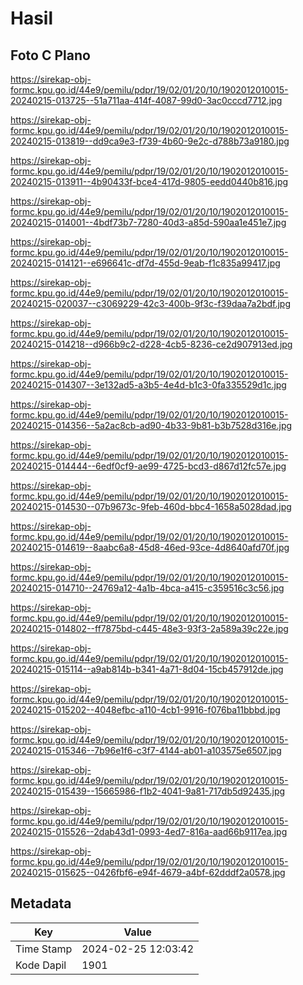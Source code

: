 # Hasil

## Foto C Plano

https://sirekap-obj-formc.kpu.go.id/44e9/pemilu/pdpr/19/02/01/20/10/1902012010015-20240215-013725--51a711aa-414f-4087-99d0-3ac0cccd7712.jpg

https://sirekap-obj-formc.kpu.go.id/44e9/pemilu/pdpr/19/02/01/20/10/1902012010015-20240215-013819--dd9ca9e3-f739-4b60-9e2c-d788b73a9180.jpg

https://sirekap-obj-formc.kpu.go.id/44e9/pemilu/pdpr/19/02/01/20/10/1902012010015-20240215-013911--4b90433f-bce4-417d-9805-eedd0440b816.jpg

https://sirekap-obj-formc.kpu.go.id/44e9/pemilu/pdpr/19/02/01/20/10/1902012010015-20240215-014001--4bdf73b7-7280-40d3-a85d-590aa1e451e7.jpg

https://sirekap-obj-formc.kpu.go.id/44e9/pemilu/pdpr/19/02/01/20/10/1902012010015-20240215-014121--e696641c-df7d-455d-9eab-f1c835a99417.jpg

https://sirekap-obj-formc.kpu.go.id/44e9/pemilu/pdpr/19/02/01/20/10/1902012010015-20240215-020037--c3069229-42c3-400b-9f3c-f39daa7a2bdf.jpg

https://sirekap-obj-formc.kpu.go.id/44e9/pemilu/pdpr/19/02/01/20/10/1902012010015-20240215-014218--d966b9c2-d228-4cb5-8236-ce2d907913ed.jpg

https://sirekap-obj-formc.kpu.go.id/44e9/pemilu/pdpr/19/02/01/20/10/1902012010015-20240215-014307--3e132ad5-a3b5-4e4d-b1c3-0fa335529d1c.jpg

https://sirekap-obj-formc.kpu.go.id/44e9/pemilu/pdpr/19/02/01/20/10/1902012010015-20240215-014356--5a2ac8cb-ad90-4b33-9b81-b3b7528d316e.jpg

https://sirekap-obj-formc.kpu.go.id/44e9/pemilu/pdpr/19/02/01/20/10/1902012010015-20240215-014444--6edf0cf9-ae99-4725-bcd3-d867d12fc57e.jpg

https://sirekap-obj-formc.kpu.go.id/44e9/pemilu/pdpr/19/02/01/20/10/1902012010015-20240215-014530--07b9673c-9feb-460d-bbc4-1658a5028dad.jpg

https://sirekap-obj-formc.kpu.go.id/44e9/pemilu/pdpr/19/02/01/20/10/1902012010015-20240215-014619--8aabc6a8-45d8-46ed-93ce-4d8640afd70f.jpg

https://sirekap-obj-formc.kpu.go.id/44e9/pemilu/pdpr/19/02/01/20/10/1902012010015-20240215-014710--24769a12-4a1b-4bca-a415-c359516c3c56.jpg

https://sirekap-obj-formc.kpu.go.id/44e9/pemilu/pdpr/19/02/01/20/10/1902012010015-20240215-014802--ff7875bd-c445-48e3-93f3-2a589a39c22e.jpg

https://sirekap-obj-formc.kpu.go.id/44e9/pemilu/pdpr/19/02/01/20/10/1902012010015-20240215-015114--a9ab814b-b341-4a71-8d04-15cb457912de.jpg

https://sirekap-obj-formc.kpu.go.id/44e9/pemilu/pdpr/19/02/01/20/10/1902012010015-20240215-015202--4048efbc-a110-4cb1-9916-f076ba11bbbd.jpg

https://sirekap-obj-formc.kpu.go.id/44e9/pemilu/pdpr/19/02/01/20/10/1902012010015-20240215-015346--7b96e1f6-c3f7-4144-ab01-a103575e6507.jpg

https://sirekap-obj-formc.kpu.go.id/44e9/pemilu/pdpr/19/02/01/20/10/1902012010015-20240215-015439--15665986-f1b2-4041-9a81-717db5d92435.jpg

https://sirekap-obj-formc.kpu.go.id/44e9/pemilu/pdpr/19/02/01/20/10/1902012010015-20240215-015526--2dab43d1-0993-4ed7-816a-aad66b9117ea.jpg

https://sirekap-obj-formc.kpu.go.id/44e9/pemilu/pdpr/19/02/01/20/10/1902012010015-20240215-015625--0426fbf6-e94f-4679-a4bf-62dddf2a0578.jpg


## Metadata

| Key        | Value               |
| ---------- | ------------------- |
| Time Stamp | 2024-02-25 12:03:42 |
| Kode Dapil | 1901                |



